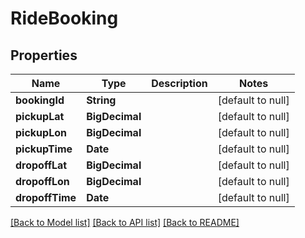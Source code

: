 # RideBooking
## Properties

| Name | Type | Description | Notes |
|------------ | ------------- | ------------- | -------------|
| **bookingId** | **String** |  | [default to null] |
| **pickupLat** | **BigDecimal** |  | [default to null] |
| **pickupLon** | **BigDecimal** |  | [default to null] |
| **pickupTime** | **Date** |  | [default to null] |
| **dropoffLat** | **BigDecimal** |  | [default to null] |
| **dropoffLon** | **BigDecimal** |  | [default to null] |
| **dropoffTime** | **Date** |  | [default to null] |

[[Back to Model list]](../README.md#documentation-for-models) [[Back to API list]](../README.md#documentation-for-api-endpoints) [[Back to README]](../README.md)

